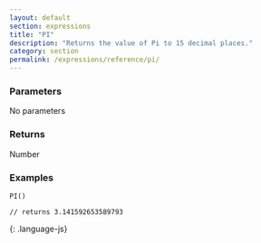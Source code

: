 ```yaml
---
layout: default
section: expressions
title: "PI"
description: "Returns the value of Pi to 15 decimal places."
category: section
permalink: /expressions/reference/pi/
---
```


### Parameters

No parameters

### Returns

Number

### Examples

~~~
PI()

// returns 3.141592653589793
~~~
{: .language-js}
